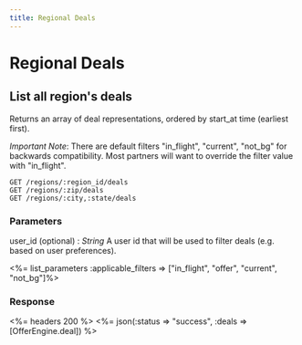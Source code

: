 ```yaml
---
title: Regional Deals
---
```


# Regional Deals

## List all region's deals
Returns an array of deal representations, ordered by start_at time (earliest first).

*Important Note*: There are default filters "in_flight", "current", "not_bg" for backwards compatibility.  Most partners will want to override the filter value with "in_flight".

    GET /regions/:region_id/deals
    GET /regions/:zip/deals
    GET /regions/:city,:state/deals


### Parameters

user_id (optional)
: _String_ A user id that will be used to filter deals (e.g. based on user preferences).

<%= list_parameters :applicable_filters => ["in_flight", "offer", "current", "not_bg"]%>

### Response

<%= headers 200 %>
<%= json(:status => "success", :deals => [OfferEngine.deal]) %>